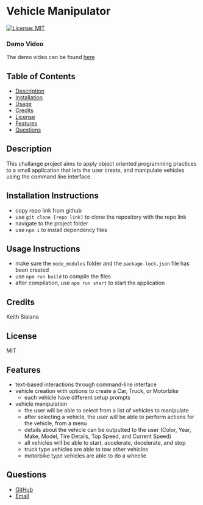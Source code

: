 # Vehicle Manipulator
[![License: MIT](https://img.shields.io/badge/License-MIT-yellow.svg)](https://opensource.org/licenses/MIT)
### Demo Video
The demo video can be found [here](https://drive.google.com/file/d/1Sp3wXf55WB11G2vGp-dWE90YkidFCBGG/view?usp=sharing)
## Table of Contents
- [Description](#Description)
- [Installation](#Installation-Instructions)
- [Usage](#Usage-Instructions)
- [Credits](#Credits)
- [License](#License)
- [Features](#Features)
- [Questions](#Questions)
## Description
This challange project aims to apply object oriented programming practices to a small application that lets the user create, and manipulate vehicles using the command line interface.
## Installation Instructions
- copy repo link from github
- use `git clone [repo link]` to clone the repository with the repo link
- navigate to the project folder
- use `npm i` to install dependency files 
## Usage Instructions
- make sure the `node_modules` folder and the `package-lock.json` file has been created
- use `npm run build` to compile the files
- after compilation, use `npm run start` to start the application
## Credits
Keith Sialana
## License
MIT
## Features
- text-based interactions through command-line interface
- vehicle creation with options to create a Car, Truck, or Motorbike
    - each vehicle have different setup prompts
- vehicle manipulation
    - the user will be able to select from a list of vehicles to manipulate
    - after selecting a vehicle, the user will be able to perform actions for the vehicle, from a menu
    - details about the vehicle can be outputted to the user (Color, Year, Make, Model, Tire Details, Top Speed, and Current Speed)
    - all vehicles will be able to start, accelerate, decelerate, and stop
    - truck type vehicles are able to tow other vehicles
    - motorbike type vehicles are able to do a wheelie
## Questions
- [GitHub](https://github.com/keithrsialana)
- [Email](mailto:keith.sialana@hotmail.com)
